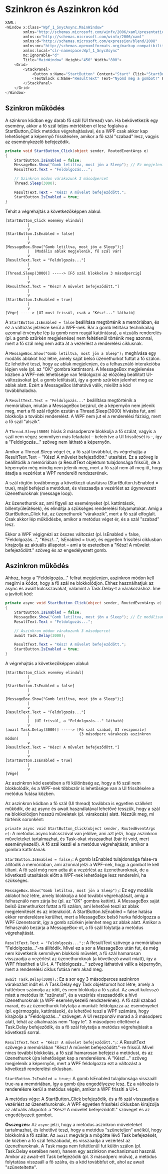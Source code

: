# Szinkron és Aszinkron kód


```cs
XAML:
<Window x:Class="Wpf_1_SnycAsync.MainWindow"
        xmlns="http://schemas.microsoft.com/winfx/2006/xaml/presentation"
        xmlns:x="http://schemas.microsoft.com/winfx/2006/xaml"
        xmlns:d="http://schemas.microsoft.com/expression/blend/2008"
        xmlns:mc="http://schemas.openxmlformats.org/markup-compatibility/2006"
        xmlns:local="clr-namespace:Wpf_1_SnycAsync"
        mc:Ignorable="d"
        Title="MainWindow" Height="450" Width="800">
    <Grid>
        <StackPanel>
            <Button x:Name="StartButton" Content="Start" Click="StartButton_Click" Width="100" Height="30" Margin="10"/>
            <TextBlock x:Name="ResultText" Text="Nyomd meg a gombot!" FontSize="16" VerticalAlignment="Center" HorizontalAlignment="Center"/>
        </StackPanel>
    </Grid>
</Window>
```



## Szinkron működés

A szinkron kódban egy darab fő szál (UI thread) van. Ha bekövetkezik egy esemény, akkor a fő szál teljes mértékben el lesz foglalva a StartButton_Click metódus végrehajtásával, és a WPF csak akkor kap lehetőséget a képernyő frissítésére, amikor a fő szál "szabad" lesz, vagyis az eseménykezelő befejeződik.

```cs
private void StartButton_Click(object sender, RoutedEventArgs e)
{
    StartButton.IsEnabled = false;
    MessageBox.Show("Gomb letiltva, most jön a Sleep"); // Ez megjelenik
    ResultText.Text = "Feldolgozás...";

    // Szinkron módon várakozunk 3 másodpercet
    Thread.Sleep(3000);

    ResultText.Text = "Kész! A művelet befejeződött.";
    StartButton.IsEnabled = true;
}
```


Tehát a végrehajtás a következőképpen alakul:
```console
[StartButton_Click esemény elindul]
          |
          v
[StartButton.IsEnabled = false] 
          |
          v
[MessageBox.Show("Gomb letiltva, most jön a Sleep");]
          |  (Modális ablak megjelenik, fő szál vár)
          v
[ResultText.Text = "Feldolgozás..."]
          |
          v
[Thread.Sleep(3000)] -----> [Fő szál blokkolva 3 másodpercig]
          |
          v
[ResultText.Text = "Kész! A művelet befejeződött."]
          |
          v
[StartButton.IsEnabled = true]
          |
          v
[Vége] -----> [UI most frissül, csak a "Kész!..." látható]
```

A `StartButton.IsEnabled = false` beállítása megtörténik a memóriában, és ez a változás jelzésre kerül a WPF-nek. Bár a gomb letiltása technikailag azonnal érvénybe lép (a gomb nem reagál kattintásra), a vizuális renderelés (pl. a gomb szürkén megjelenése) nem feltétlenül történik meg azonnal, mert a fő szál még nem adta át a vezérlést a renderelési ciklusnak.

A `MessageBox.Show("Gomb letiltva, most jön a Sleep");` meghívása egy modális ablakot hoz létre, amely saját belső üzenethurkot futtat a fő szálon. Ez lehetővé teszi, hogy az ablak megjelenjen, és a felhasználó interakcióba lépjen vele (pl. az "OK" gombra kattintson). A MessageBox megjelenése közben a WPF-nek lehetősége van feldolgozni az előzőleg beállított UI-változásokat (pl. a gomb letiltását), így a gomb szürkén jelenhet meg az ablak alatt. Ezért a MessageBox láthatóvá válik, mielőtt a kód továbbhaladna.

A `ResultText.Text = "Feldolgozás..."` beállítása megtörténik a memóriában, miután a MessageBox bezárul, de a képernyőn nem jelenik meg, mert a fő szál rögtön ezután a Thread.Sleep(3000) hívásba fut, ami blokkolja a további renderelést. A WPF nem jut el a renderelési fázisig, mert a fő szál "alszik".

A `Thread.Sleep(3000)` hívás 3 másodpercre blokkolja a fő szálat, vagyis a szál nem végez semmilyen más feladatot – beleértve a UI frissítését is –, így a "Feldolgozás..." szöveg nem látható a képernyőn.

Amikor a Thread.Sleep véget ér, a fő szál továbbfut, és végrehajtja a ResultText.Text = "Kész! A művelet befejeződött." utasítást. Ez a szöveg is beállítódik a memóriában (a ResultText objektum tulajdonsága frissül), de a képernyőn még mindig nem jelenik meg, mert a fő szál nem áll meg itt, hogy átadja a vezérlést a WPF renderelő rendszerének.

A szál rögtön továbbmegy a következő utasításra (StartButton.IsEnabled = true), majd befejezi a metódust, és visszaadja a vezérlést az úgynevezett üzenethuroknak (message loop).

Az üzenethurok az, ami figyeli az eseményeket (pl. kattintások, billentyűleütések), és elindítja a szükséges renderelési folyamatokat. Amíg a StartButton_Click fut, az üzenethurok "várakozik", mert a fő szál elfoglalt. Csak akkor lép működésbe, amikor a metódus véget ér, és a szál "szabad" lesz.

Ekkor a WPF végignézi az összes változást (pl. IsEnabled = false, "Feldolgozás...", "Kész!...", IsEnabled = true), és egyetlen frissítési ciklusban kirajzolja az aktuális állapotot – ami a te esetedben a "Kész! A művelet befejeződött." szöveg és az engedélyezett gomb.


## Aszinkron működés

Ahhoz, hogy a "Feldolgozás..." felirat megjelenjen, aszinkron módon kell megírni a kódot, hogy a fő szál ne blokkolódjon. Ehhez használhatjuk az async és await kulcsszavakat, valamint a Task.Delay-t a várakozáshoz. Íme a javított kód:

```cs
private async void StartButton_Click(object sender, RoutedEventArgs e)
{
    StartButton.IsEnabled = false;
    MessageBox.Show("Gomb letiltva, most jön a Sleep"); // Ez modálisan megjelenik
    ResultText.Text = "Feldolgozás...";

    // Aszinkron módon várakozunk 3 másodpercet
    await Task.Delay(3000);

    ResultText.Text = "Kész! A művelet befejeződött.";
    StartButton.IsEnabled = true;
}
```


A végrehajtás a következőképpen alakul:
```console
[StartButton_Click esemény elindul]
          |
          v
[StartButton.IsEnabled = false]
          |
          v
[MessageBox.Show("Gomb letiltva, most jön a Sleep");]
          |
          v
[ResultText.Text = "Feldolgozás..."]
          |  
          |  (UI frissül, a "Feldolgozás..." látható)
          v
[await Task.Delay(3000)] -----> [Fő szál szabad, UI reszponzív]
          |                      (3 másodperc várakozás aszinkron módon)
          v
[ResultText.Text = "Kész! A művelet befejeződött."]
          |
          v
[StartButton.IsEnabled = true]
          |
          v
[Vége]
```

Az aszinkron kód esetében a fő különbség az, hogy a fő szál nem blokkolódik, és a WPF-nek többször is lehetősége van a UI frissítésére a metódus futása közben.

Az aszinkron kódban a fő szál (UI thread) továbbra is egyetlen szálként működik, de az async és await használatával lehetővé tesszük, hogy a szál ne blokkolódjon hosszú műveletek (pl. várakozás) alatt. Nézzük meg, mi történik soronként:

`private async void StartButton_Click(object sender, RoutedEventArgs e)`:
A metódus async kulcsszóval van jelölve, ami azt jelzi, hogy aszinkron műveleteket tartalmazhat, és Task-okat visszaadhat (bár itt void, mert eseménykezelő).
A fő szál kezdi el a metódus végrehajtását, amikor a gombra kattintanak.

`StartButton.IsEnabled = false;`:
A gomb IsEnabled tulajdonsága false-ra állítódik a memóriában, ami azonnal jelzi a WPF-nek, hogy a gombot le kell tiltani.
A fő szál még nem adta át a vezérlést az üzenethuroknak, de a következő utasítások előtt a WPF-nek lehetősége lesz renderelni, ha szükséges.

`MessageBox.Show("Gomb letiltva, most jön a Sleep");`:
Ez egy modális ablakot hoz létre, amely blokkolja a kód további végrehajtását, amíg a felhasználó nem zárja be (pl. az "OK" gombra kattint).
A MessageBox saját belső üzenethurkot futtat a fő szálon, ami lehetővé teszi az ablak megjelenítését és az interakciót.
A StartButton.IsEnabled = false hatása ekkor renderelésre kerülhet, mert a MessageBox belső hurka feldolgozza a WPF üzenetsorát, így a gomb szürkén jelenhet meg az ablak alatt.
Amikor a felhasználó bezárja a MessageBox-ot, a fő szál folytatja a metódus végrehajtását.

`ResultText.Text = "Feldolgozás...";`:
A ResultText szövege a memóriában "Feldolgozás..."-ra állítódik.
Mivel ez a sor a MessageBox után fut, és még nem következik semmilyen blokkoló művelet, a fő szál hamarosan visszaadja a vezérlést az üzenethuroknak (a következő await miatt), így a WPF frissítheti a UI-t.
A "Feldolgozás..." szöveg láthatóvá válik a képernyőn, mert a renderelési ciklus futása nem akad meg.

`await Task.Delay(3000);`:
Ez a sor egy 3 másodperces aszinkron várakozást indít el. A Task.Delay egy Task objektumot hoz létre, amely a háttérben számolja az időt, és nem blokkolja a fő szálat.
Az await kulcsszó miatt a metódus itt "szünetel", és a vezérlés visszaadódik a hívó üzenethuroknak (a WPF eseménykezelő rendszerének).
A fő szál szabad marad, és az üzenethurok folytatja a munkát: feldolgozza az eseményeket (pl. egérmozgás, kattintások), és lehetővé teszi a WPF számára, hogy kirajzolja a "Feldolgozás..." szöveget.
A UI reszponzív marad a 3 másodperc alatt, tehát az alkalmazás nem "fagy le".
3 másodperc elteltével a Task.Delay befejeződik, és a fő szál folytatja a metódus végrehajtását a következő sorral.

`ResultText.Text = "Kész! A művelet befejeződött.";`:
A ResultText szövege a memóriában "Kész! A művelet befejeződött."-re frissül.
Mivel nincs további blokkolás, a fő szál hamarosan befejezi a metódust, és az üzenethurok újra lehetőséget kap a renderelésre.
A "Kész!..." szöveg megjelenik a képernyőn, mert a WPF feldolgozza ezt a változást a következő renderelési ciklusban.

`StartButton.IsEnabled = true;`:
A gomb IsEnabled tulajdonsága visszaáll true-ra a memóriában, így a gomb újra engedélyezve lesz.
Ez a változás is renderelésre kerül a metódus végén, amikor a WPF frissíti a UI-t.

A metódus vége:
A StartButton_Click befejeződik, és a fő szál visszaadja a vezérlést az üzenethuroknak.
A WPF egyetlen frissítési ciklusban kirajzolja az aktuális állapotot: a "Kész! A művelet befejeződött." szöveget és az engedélyezett gombot.


**Összegzés:**
Az `async` jelzi, hogy a metódus aszinkron műveleteket tartalmazhat, és lehetővé teszi, hogy a metódus "szüneteljen" anélkül, hogy blokkolná a fő szálat.
Az `await` megvárja a mögötte lévő Task befejezését, de közben a fő szál felszabadul, és visszaadja a vezérlést az üzenethuroknak. A Task maga nem feltétlenül fut külön szálon (pl. Task.Delay esetében nem), hanem egy aszinkron mechanizmust használ.
Amikor az await-elt Task befejeződik (pl. 3 másodperc múlva), a metódus folytatása visszaáll a fő szálra, és a kód továbbfut ott, ahol az await "szüneteltette".



